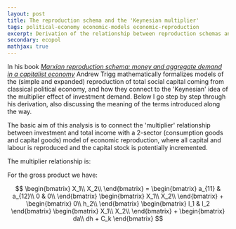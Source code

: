 ```yaml
---
layout: post
title: The reproduction schema and the 'Keynesian multiplier'
tags: political-economy economic-models economic-reproduction
excerpt: Derivation of the relationship between reproduction schemas and the 'Keynesian multiplier'
secondary: ecopol
mathjax: true
---
```


In his book [*Marxian reproduction schema: money and aggregate demand in a capitalist economy*](http://www.worldcat.org/title/marxian-reproduction-schema-money-and-aggregate-demand-in-a-capitalist-economy/oclc/946076663) Andrew Trigg mathematically formalizes models of the (simple and expanded) reproduction of total social capital coming from classical political economy, and how they connect to the 'Keynesian' idea of the multiplier effect of investment demand.
Below I go step by step through his derivation, also discussing the meaning of the terms introduced along the way.

The basic aim of this analysis is to connect the 'multiplier' relationship between investment and total income with a 2-sector (consumption goods and capital goods) model of economic reproduction, where all capital and labour is reproduced and the capital stock is potentially incremented.

The multiplier relationship is:


For the gross product we have:  

$$
    \begin{bmatrix} X_1\\ X_2\\ \end{bmatrix} = \begin{bmatrix} a_{11} & a_{12}\\ 0 & 0\\ \end{bmatrix}
    \begin{bmatrix} X_1\\ X_2\\ \end{bmatrix} + \begin{bmatrix} 0\\ h_2\\ \end{bmatrix}
    \begin{bmatrix} l_1 & l_2 \end{bmatrix} \begin{bmatrix} X_1\\ X_2\\ \end{bmatrix}
    + \begin{bmatrix} da\\ dh + C_k \end{bmatrix}  
$$
